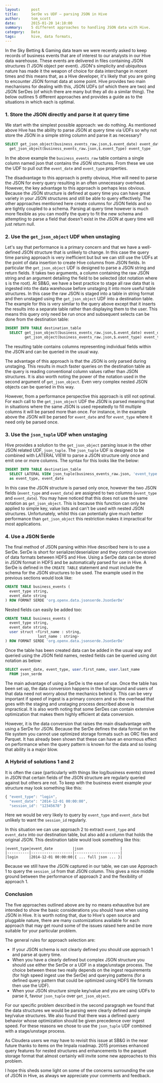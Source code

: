 ```yaml
---
layout:     post
title:      SerDe vs UDF – parsing JSON in Hive
author:     tom_scott
date:       2015-01-20 14:10:00
summary:    5 different approaches to handling JSON data with Hive.
category:   Data
tags:       hive, data formats,
---
```


In the Sky Betting & Gaming data team we were recently asked to keep records of business events that are of interest to our analysts in our Hive data warehouse. These events are delivered in files containing JSON structures (1 JSON object per event). JSON's simplicity and ubiquitous nature has made it the weapon of choice for data interchange in recent times and this means that, as a Hive developer, it's likely that you are going to encounter JSON format data at some point. Hive provides two main mechanisms for dealing with this, JSON UDFs (of which there are two) and JSON SerDes (of which there are many but they all do a similar thing). The below outlines 5 different approaches and provides a guide as to the situations in which each is optimal.

### 1. Store the JSON directly and parse it at query time

We start with the simplest possible approach: we do nothing. As mentioned above Hive has the ability to parse JSON at query time via UDFs so why not store the JSON in a simple string column and parse it as necessary?

~~~ sql
SELECT get_json_object(business_events_raw.json,$.event_date) event_date,
  get_json_object(business_events_raw.json,$.event_Type) event_type
~~~

In the above example the `business_events_raw` table contains a single column named json that contains the JSON structures. From these we use the UDF to pull out the `event_date` and `event_type` properties.

The disadvantage to this approach is pretty obvious, Hive will need to parse the JSON for every query resulting in an often unnecessary overhead. However, the key advantage to this approach is perhaps less obvious. Because the JSON structure is defined at query time you can have great variety in your JSON structures and still be able to query effectively. The other approaches mentioned here create columns for JSON fields and so are tightly coupled to a schema. Parsing at query time however is much more flexible as you can modify the query to fit the new schema and attempting to parse a field that doesn't exist in the JSON at query time will just return null.

### 2. Use the `get_json_object` UDF when unstaging

Let's say that performance is a primary concern and that we have a well-defined JSON structure that is unlikely to change. In this case the query time parsing approach is very inefficient but but we can still use the UDFs at the point of data insertion to create Hive columns from JSON fields. In particular the `get_json_object` UDF is designed to parse a JSON string and return fields. It takes two arguments, a column containing the raw JSON string and an argument detailing the field to be selected (dot notation where `$` is the root).
At SB&G, we have a best practice to stage all raw data that is ingested into the data warehouse before unstaging it into more useful table structures. In this case the raw JSON is staged into a table in string format and then unstaged using the `get_json_object` UDF into a destination table. The example for this is very similar to the query above except that it inserts the results into a separate table rather than displaying them to the user. This means this query only need be run once and subsequent selects can be done from the destination table:

~~~ sql
INSERT INTO TABLE destination_table
  SELECT get_json_object(business_events_raw.json,$.event_date) event_date,
         get_json_object(business_events_raw.json,$.event_type) event_type
~~~

The resulting table contains columns representing individual fields within the JSON and can be queried in the usual way.

The advantage of this approach is that the JSON is only parsed during unstaging. This results in much faster queries on the destination table as the query is reading conventional column values rather than JSON structures. It is also worth noting the power of the notation used in the second argument of `get_json_object`. Even very complex nested JSON objects can be queried in this way.

However, from a performance perspective this approach is still not optimal. For each call to the `get_json_object` UDF the JSON is parsed meaning that in situations where the same JSON is used repeatedly to fill multiple columns it will be parsed more than once. For instance, in the example above the JSON will be parsed for `event_date` and for `event_type` where it need only be parsed once.

### 3. Use the `json_tuple` UDF when unstaging

Hive provides a solution to the `get_json_object` parsing issue in the other JSON related UDF, `json_tuple`. The `json_tuple` UDF is designed to be combined with LATERAL VIEW to parse a JSON structure only once and emit one or more columns. The syntax for this looks like the below:

~~~ sql
INSERT INTO TABLE destination_table
  SELECT LATERAL VIEW json_tuple(business_events_raw.json, 'event_type', 'event_date')
  as event_type, event_date
~~~

In this case the JSON structure is parsed only once, however the two JSON fields (`event_type` and `event_date`) are assigned to two columns (`event_type` and `event_date`).
You may have noticed that this does not use the same notation as `get_json_object`. This is because this function can only be applied to simple key, value lists and can't be used with nested JSON structures. Unfortunately, whilst this can potentially give much better performance than `get_json_object` this restriction makes it impractical for most applications.

### 4. Use a JSON Serde

The final method of JSON parsing within Hive described here is to use a SerDe. SerDe is short for serializer/deserializer and they control conversion of data formats between HDFS and Hive. Using a SerDe data can be stored in JSON format in HDFS and be automatically parsed for use in Hive. A SerDe is defined in the `CREATE TABLE` statement and must include the schema for the JSON structures to be used. The example used in the previous sections would look like:

~~~ sql
CREATE TABLE business_events (
  event_type string,
  event_date string
) ROW FORMAT SERDE 'org.openx.data.jsonserde.JsonSerDe'
~~~

Nested fields can easily be added too:

~~~ sql
CREATE TABLE business_events (
  event_type string,
  event_date string,
  user struct <first_name : string,
               last_name : string>
) ROW FORMAT SERDE 'org.openx.data.jsonserde.JsonSerDe'
~~~

Once the table has been created data can be added in the usual way and queried using the JSON field names, nested fields can be queried using dot notation as below:

~~~ sql
SELECT event_date, event_type, user.first_name, user.last_name
  FROM json_serde
~~~

The main advantage of using a SerDe is the ease of use. Once the table has been set up, the data conversion happens in the background and users of that data need not worry about the mechanics behind it. This can be very important if speed of ingest is a primary concern and so the overhead that goes with the staging and unstaging process described above is impractical. It is also worth noting that some SerDes can contain extensive optimization that makes them highly efficient at data conversion.

However, it is the data conversion that raises the main disadvantage with using a SerDe for JSON. Because the SerDe defines the data format on the file system you cannot use optimized storage formats such as ORC files and Parquet. It has already been shown that these can have an enormous effect on performance when the query pattern is known for the data and so losing that ability is a major blow.

### A Hybrid of solutions 1 and 2

It is often the case (particularly with things like log/business events) stored in JSON that certain fields of the JSON structure are regularly queried against but others are not. To keep with the business event example your structure may look something like this:

~~~ javascript
{ "event_type": "login",
  "event_date": "2014-12-01 00:00:00",
  "session_id": "12345678" }
~~~

Here we would be very likely to query by `event_type` and `event_date` but unlikely to want the `session_id` regularly.

In this situation we can use approach 2 to extract `event_type` and `event_date` into our destination table, but also add a column that holds the original JSON. This destination table would look something like this:

    |event_type|event_date         |json                 |
    |----------|-------------------|---------------------|
    |login     |2014-12-01 00:00:00|{ ... full json ... }|

Because we still have the JSON captured in our table, we can use Approach 1 to query the `session_id` from that JSON column. This gives a nice middle ground between the performance of approach 2 and the flexibility of approach 1.

### Conclusion

The five approaches outlined above are by no means exhaustive but are intended to show the basic considerations you should have when using JSON in Hive. It is worth noting that, due to Hive's open source and pluggable nature, there are many customizations available for each approach that may get round some of the issues raised here and be more suitable for your particular problem.

The general rules for approach selection are:

* If your JSON schema is not clearly defined you should use approach 1 and parse at query time.
* When you have a clearly defined but complex JSON structure you should use either the SerDe or a UDF in a stage/unstage process. The choice between these two really depends on the ingest requirements (for high speed ingest use the SerDe) and querying patterns (for a defined query pattern that could be optimized using HDFS file formats then use the UDF).
* When your JSON structure simple key/value and you are using UDFs to parse it, favour `json_tuple` over `get_json_object`.

For our specific problem described in the second paragraph we found that the data structures we would be parsing were clearly defined and simple key/value structures. We also found that there was a defined query behavior whose optimization should be given precedence over ingest speed. For these reasons we chose to use the `json_tuple` UDF combined with a stage/unstage process.

As Cloudera users we may have to revisit this issue at SB&G in the near future thanks to items on the Impala roadmap. 2015 promises enhanced query features for nested structures and enhancements to the parquet storage format that almost certainly will invite some new approaches to this problem.

I hope this sheds some light on some of the concerns surrounding the use of JSON in Hive, as always we appreciate your comments and feedback.
